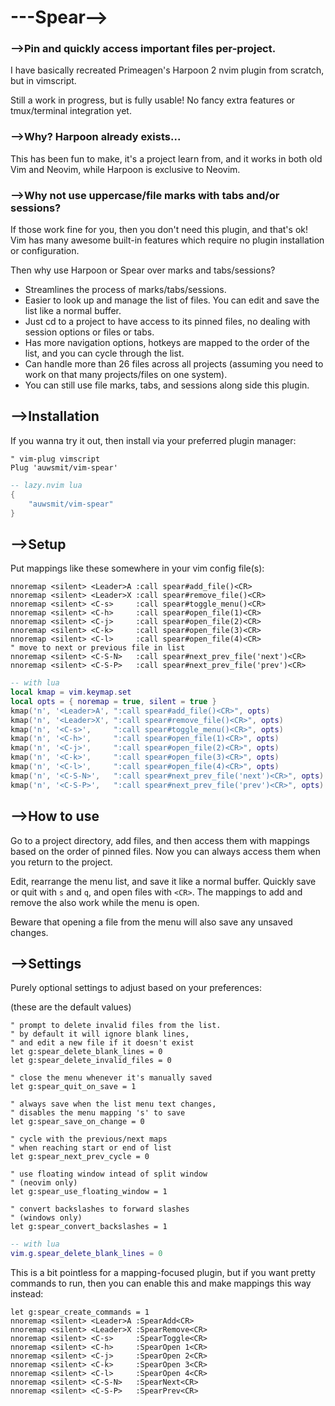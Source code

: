 # ---Spear-->

### ⟶Pin and quickly access important files per-project.

I have basically recreated Primeagen's Harpoon 2 nvim plugin from scratch, but in
vimscript.

Still a work in progress, but is fully usable! No fancy extra features or
tmux/terminal integration yet.

### ⟶Why? Harpoon already exists...

This has been fun to make, it's a project learn from, and it works in both
old Vim and Neovim, while Harpoon is exclusive to Neovim.

### ⟶Why not use uppercase/file marks with tabs and/or sessions?

If those work fine for you, then you don't need this plugin, and that's ok! Vim
has many awesome built-in features which require no plugin installation or
configuration.

Then why use Harpoon or Spear over marks and tabs/sessions?

- Streamlines the process of marks/tabs/sessions.
- Easier to look up and manage the list of files. You can edit and save the list like a normal buffer.
- Just cd to a project to have access to its pinned files, no dealing with session options or files or tabs.
- Has more navigation options, hotkeys are mapped to the order of the list, and you can cycle through the list.
- Can handle more than 26 files across all projects (assuming you need to work on that many projects/files on one system).
- You can still use file marks, tabs, and sessions along side this plugin.

## ⟶Installation

If you wanna try it out, then install via your preferred plugin
manager:

```vim
" vim-plug vimscript
Plug 'auwsmit/vim-spear'
```

```lua
-- lazy.nvim lua
{
    "auwsmit/vim-spear"
}
```

## ⟶Setup

Put mappings like these somewhere in your vim config file(s):

```vim
nnoremap <silent> <Leader>A :call spear#add_file()<CR>
nnoremap <silent> <Leader>X :call spear#remove_file()<CR>
nnoremap <silent> <C-s>     :call spear#toggle_menu()<CR>
nnoremap <silent> <C-h>     :call spear#open_file(1)<CR>
nnoremap <silent> <C-j>     :call spear#open_file(2)<CR>
nnoremap <silent> <C-k>     :call spear#open_file(3)<CR>
nnoremap <silent> <C-l>     :call spear#open_file(4)<CR>
" move to next or previous file in list
nnoremap <silent> <C-S-N>   :call spear#next_prev_file('next')<CR>
nnoremap <silent> <C-S-P>   :call spear#next_prev_file('prev')<CR>
```

```lua
-- with lua
local kmap = vim.keymap.set
local opts = { noremap = true, silent = true }
kmap('n', '<Leader>A', ":call spear#add_file()<CR>", opts)
kmap('n', '<Leader>X', ":call spear#remove_file()<CR>", opts)
kmap('n', '<C-s>',     ":call spear#toggle_menu()<CR>", opts)
kmap('n', '<C-h>',     ":call spear#open_file(1)<CR>", opts)
kmap('n', '<C-j>',     ":call spear#open_file(2)<CR>", opts)
kmap('n', '<C-k>',     ":call spear#open_file(3)<CR>", opts)
kmap('n', '<C-l>',     ":call spear#open_file(4)<CR>", opts)
kmap('n', '<C-S-N>',   ":call spear#next_prev_file('next')<CR>", opts)
kmap('n', '<C-S-P>',   ":call spear#next_prev_file('prev')<CR>", opts)
```

## ⟶How to use

Go to a project directory, add files, and then access them with mappings based
on the order of pinned files. Now you can always access them when you return to the
project.

Edit, rearrange the menu list, and save it like a normal buffer. Quickly save
or quit with `s` and `q`, and open files with `<CR>`. The mappings to add and
remove the also work while the menu is open.

Beware that opening a file from the menu will also save any unsaved changes.

## ⟶Settings

Purely optional settings to adjust based on your preferences:

(these are the default values)

```vim
" prompt to delete invalid files from the list.
" by default it will ignore blank lines,
" and edit a new file if it doesn't exist
let g:spear_delete_blank_lines = 0
let g:spear_delete_invalid_files = 0

" close the menu whenever it's manually saved
let g:spear_quit_on_save = 1

" always save when the list menu text changes,
" disables the menu mapping 's' to save
let g:spear_save_on_change = 0

" cycle with the previous/next maps
" when reaching start or end of list
let g:spear_next_prev_cycle = 0

" use floating window intead of split window
" (neovim only)
let g:spear_use_floating_window = 1

" convert backslashes to forward slashes
" (windows only)
let g:spear_convert_backslashes = 1
```

```lua
-- with lua
vim.g.spear_delete_blank_lines = 0
```

This is a bit pointless for a mapping-focused plugin, but if you want pretty
commands to run, then you can enable this and make mappings this way instead:

```vim
let g:spear_create_commands = 1
nnoremap <silent> <Leader>A :SpearAdd<CR>
nnoremap <silent> <Leader>X :SpearRemove<CR>
nnoremap <silent> <C-s>     :SpearToggle<CR>
nnoremap <silent> <C-h>     :SpearOpen 1<CR>
nnoremap <silent> <C-j>     :SpearOpen 2<CR>
nnoremap <silent> <C-k>     :SpearOpen 3<CR>
nnoremap <silent> <C-l>     :SpearOpen 4<CR>
nnoremap <silent> <C-S-N>   :SpearNext<CR>
nnoremap <silent> <C-S-P>   :SpearPrev<CR>
```
